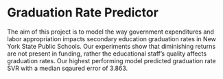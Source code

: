 # Graduation Rate Predictor

The aim of this project is to model the way government expenditures and labor appropriation impacts secondary education graduation rates in New York State Public Schools. Our experiments show that diminishing returns are not present in funding, rather the educational staff’s quality affects graduation rates. Our highest performing model predicted graduation rate SVR with a median sqaured error of 3.863.
